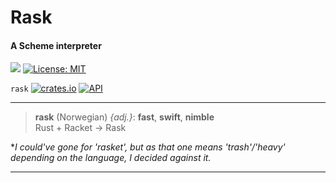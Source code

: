 # Rask

#### A Scheme interpreter

[![](https://img.shields.io/badge/github-Vanille--N/rask-8da0cb?logo=github)](https://github.com/Vanille-N/rask)
[![License: MIT](https://img.shields.io/badge/License-MIT-yellow.svg)](https://opensource.org/licenses/MIT)

`rask` [![crates.io](http://meritbadge.herokuapp.com/rask)](https://crates.io/crates/rask)
[![API](https://docs.rs/rask/badge.svg)](https://docs.rs/rask)

---
> **rask** (Norwegian) *{adj.}*: **fast**, **swift**, **nimble**<br>Rust + Racket → Rask

**I could've gone for 'rasket', but as that one means 'trash'/'heavy' depending on the language, I decided against it.*

---
